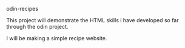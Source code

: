  odin-recipes

This project will demonstrate the HTML skills i have developed so far through the odin project.

I will be making a simple recipe website.
